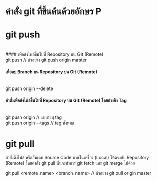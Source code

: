 # คำสั่ง git ที่ขึ้นต้นด้วยอักษร P
# git push
<br>
#### เพื่อส่งไฟล์ขึ้นไปที่ Repository บน Git (Remote)
<br>
git push <remote_name> <branch_name> // ตัวอย่าง git push origin master
<br>
  
#### เพื่อลบ Branch บน Repository บน Git (Remote)
  <br>
git push origin --delete <branch_name>
<br>
  
#### คำสั่งเพื่อส่งไฟล์ขึ้นไปที่ Repository บน Git (Remote) โดยอ้างอิง Tag
  <br>
git push origin <tag_name> // แบบระบุ tag
  <br>
git push origin --tags // tag ทั้งหมด
  
# git pull
คำสั่งดึงไฟล์ หรืออัพเดท Source Code ภายในเครื่อง (Local) ให้ตรงกับ Repository (Remote) โดยคำสั่ง git pull นั้นจะทำการ git fetch และ git merge ไปด้วย
<br>

git pull <remote_name> <branch_name> // ตัวอย่าง git pull origin master
